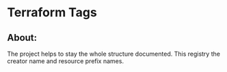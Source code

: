 # Terraform Tags

## About:

The project helps to stay the whole structure documented.
This registry the creator name and resource prefix names.